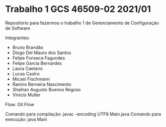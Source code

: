 # Trabalho 1 GCS 46509-02 2021/01

Repositório para fazermos o trabalho 1 de Gerenciamento de Configuração de Software

Integrantes: 

* Bruno Brandão
* Diogo Del Mauro dos Santos
* Felipe Fonseca Fagundes
* Felipe Garcia Bernardes
* Laura Caetano
* Lucas Castro
* Micael Fischmann
* Ramiro Berneira Nascimento
* Shaihan Augusto Buenos Regoso
* Vinicio Muller


Flow: Git Flow

Comando para compilação: javac -encoding UTF8 Main.java
Comando para execução: java Main

